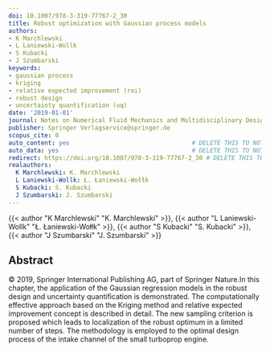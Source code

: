 ```yaml
---
doi: 10.1007/978-3-319-77767-2_30
title: Robust optimization with Gaussian process models
authors:
- K Marchlewski
- L Laniewski-Wollk
- S Kubacki
- J Szumbarski
keywords:
- gaussian process
- kriging
- relative expected improvement (rei)
- robust design
- uncertainty quantification (uq)
date: '2019-01-01'
journal: Notes on Numerical Fluid Mechanics and Multidisciplinary Design
publisher: Springer Verlagservice@springer.de
scopus_cite: 0
auto_content: yes                                  # DELETE THIS TO NOT AUTO GENERATE CONTENT
auto_data: yes                                     # DELETE THIS TO NOT AUTO GENERATE METADATA
redirect: https://doi.org/10.1007/978-3-319-77767-2_30 # DELETE THIS TO NOT REDIRECT
realauthors:
  K Marchlewski: K. Marchlewski
  L Laniewski-Wollk: Ł. Łaniewski-Wołłk
  S Kubacki: S. Kubacki
  J Szumbarski: J. Szumbarski
---
```

{{< author "K Marchlewski" "K. Marchlewski" >}}, {{< author "L Laniewski-Wollk" "Ł. Łaniewski-Wołłk" >}}, {{< author "S Kubacki" "S. Kubacki" >}}, {{< author "J Szumbarski" "J. Szumbarski" >}}

## Abstract
© 2019, Springer International Publishing AG, part of Springer Nature.In this chapter, the application of the Gaussian regression models in the robust design and uncertainty quantification is demonstrated. The computationally effective approach based on the Kriging method and relative expected improvement concept is described in detail. The new sampling criterion is proposed which leads to localization of the robust optimum in a limited number of steps. The methodology is employed to the optimal design process of the intake channel of the small turboprop engine.
